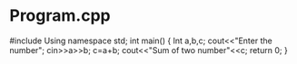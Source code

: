 # Program.cpp
#include<iostream>
Using namespace std;
int main()
{
Int a,b,c;
cout<<"Enter the number";
cin>>a>>b;
c=a+b;
cout<<"Sum of two number"<<c;
return 0;
}
